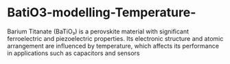 # BatiO3-modelling-Temperature-
Barium Titanate (BaTiO₃) is a perovskite material with significant ferroelectric and piezoelectric properties. Its electronic structure and atomic arrangement are influenced by temperature, which affects its performance in applications such as capacitors and sensors
